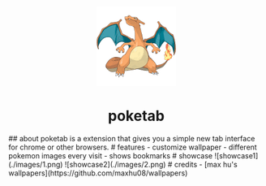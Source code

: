 <div align="center">
<img id="charzard" src="./src/pokemons/006.png">
<h1>poketab</h1>
</div>
## about
poketab is a extension that gives you a simple new tab interface for chrome or other browsers. 
# features
- customize wallpaper
- different pokemon images every visit
- shows bookmarks
# showcase
![showcase1](./images/1.png)
![showcase2](./images/2.png)
# credits
- [max hu's wallpapers](https://github.com/maxhu08/wallpapers)
